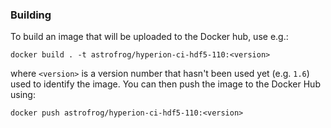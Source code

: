 ### Building

To build an image that will be uploaded to the Docker hub, use e.g.:

    docker build . -t astrofrog/hyperion-ci-hdf5-110:<version>

where ``<version>`` is a version number that hasn't been used yet (e.g. ``1.6``)
used to identify the image. You can then push the image to the Docker Hub using:

    docker push astrofrog/hyperion-ci-hdf5-110:<version>
